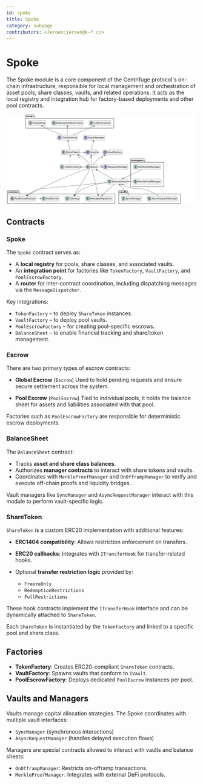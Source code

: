 ```yaml
---
id: spoke
title: Spoke
category: subpage
contributors: <Jeroen:jeroen@k-f.co>
---
```


# Spoke

The Spoke module is a core component of the Centrifuge protocol's on-chain infrastructure, responsible for local management and orchestration of asset pools, share classes, vaults, and related operations. It acts as the local registry and integration hub for factory-based deployments and other pool contracts.

![](./images/spoke.png)

## Contracts

### Spoke

The `Spoke` contract serves as:

* A **local registry** for pools, share classes, and associated vaults.
* An **integration point** for factories like `TokenFactory`, `VaultFactory`, and `PoolEscrowFactory`.
* A **router** for inter-contract coordination, including dispatching messages via the `MessageDispatcher`.

Key integrations:

* `TokenFactory` – to deploy `ShareToken` instances.
* `VaultFactory` – to deploy pool vaults.
* `PoolEscrowFactory` – for creating pool-specific escrows.
* `BalanceSheet` – to enable financial tracking and share/token management.

### Escrow

There are two primary types of escrow contracts:

* **Global Escrow** (`Escrow`)
  Used to hold pending requests and ensure secure settlement across the system.

* **Pool Escrow** (`PoolEscrow`)
  Tied to individual pools, it holds the balance sheet for assets and liabilities associated with that pool.

Factories such as `PoolEscrowFactory` are responsible for deterministic escrow deployments.

### BalanceSheet

The `BalanceSheet` contract:

* Tracks **asset and share class balances**.
* Authorizes **manager contracts** to interact with share tokens and vaults.
* Coordinates with `MerkleProofManager` and `OnOfframpManager` to verify and execute off-chain proofs and liquidity bridges.

Vault managers like `SyncManager` and `AsyncRequestManager` interact with this module to perform vault-specific logic.

### ShareToken

`ShareToken` is a custom ERC20 implementation with additional features:

* **ERC1404 compatibility**: Allows restriction enforcement on transfers.
* **ERC20 callbacks**: Integrates with `ITransferHook` for transfer-related hooks.
* Optional **transfer restriction logic** provided by:

  * `FreezeOnly`
  * `RedemptionRestrictions`
  * `FullRestrictions`

These hook contracts implement the `ITransferHook` interface and can be dynamically attached to `ShareToken`.

Each `ShareToken` is instantiated by the `TokenFactory` and linked to a specific pool and share class.

## Factories

* **TokenFactory**: Creates ERC20-compliant `ShareToken` contracts.
* **VaultFactory**: Spawns vaults that conform to `IVault`.
* **PoolEscrowFactory**: Deploys dedicated `PoolEscrow` instances per pool.

## Vaults and Managers

Vaults manage capital allocation strategies. The Spoke coordinates with multiple vault interfaces:

* `SyncManager` (synchronous interactions)
* `AsyncRequestManager` (handles delayed execution flows)

Managers are special contracts allowed to interact with vaults and balance sheets:

* `OnOfframpManager`: Restricts on-offramp transactions.
* `MerkleProofManager`: Integrates with external DeFi protocols.
